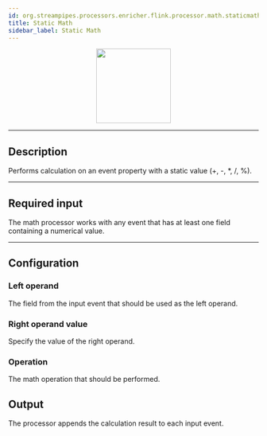 ```yaml
---
id: org.streampipes.processors.enricher.flink.processor.math.staticmathop
title: Static Math
sidebar_label: Static Math
---
```




<p align="center"> 
    <img src="/img/pipeline-elements/org.streampipes.processors.enricher.flink.processor.math.staticmathop/icon.png" width="150px;" class="pe-image-documentation"/>
</p>

***

## Description

Performs calculation on an event property with a static value (+, -, *, /, %).

***

## Required input
The math processor works with any event that has at least one field containing a numerical value.

***

## Configuration

### Left operand
The field from the input event that should be used as the left operand.

### Right operand value
Specify the value of the right operand.

### Operation
The math operation that should be performed.

## Output
The processor appends the calculation result to each input event.